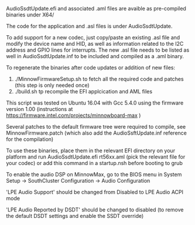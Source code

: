 AudioSsdtUpdate.efi and associated .aml files are avaible as
pre-compiled binaries under X64/

The code for the application and .asl files is under AudioSsdtUpdate.

To add support for a new codec, just copy/paste an existing .asl file
and modify the device name and HID, as well as information related to the
I2C address and GPIO lines for interrupts. The new .asl file needs to
be listed as well in AudioSsdtUpdate.inf to be included and compiled as
a .aml binary.

To regenerate the binaries after code updates or addition of new files:

1. ./MinnowFirmwareSetup.sh to fetch all the required code and patches
(this step is only needed once)
2. ./build.sh tp recompile the EFI applcication and AML files

This script was tested on Ubuntu 16.04 with Gcc 5.4.0 using the firmware version 1.00 (instructions at https://firmware.intel.com/projects/minnowboard-max )

Several patches to the default firmware tree were required to compile, see
MinnowFirmware.patch (which also add the AudioSsftUpdate.inf reference
for the compilation)

To use these binaries, place them in the relevant EFI directory on your
platform and run
AudioSsdtUpdate.efi rt56xx.aml (pick the relevant file for your codec)
or add this command in a startup.nsh before booting to grub

To enable the audio DSP on MinnowMax, go to the BIOS menu in
System Setup -> SouthCluster Configuration -> Audio Configuration

'LPE Audio Support' should be changed from Disabled to LPE Audio ACPI mode

'LPE Audio Reported by DSDT' should be changed to disabled (to remove
the default DSDT settings and enable the SSDT override)